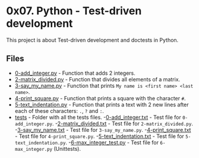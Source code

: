 # 0x07. Python - Test-driven development

This project is about Test-driven development and doctests in Python.

## Files

- [0-add_integer.py](0-add_integer.py) - Function that adds 2 integers.
- [2-matrix_divided.py](2-matrix_divided.py) - Function that divides all elements of a matrix.
- [3-say_my_name.py](3-say_my_name.py) - Function that prints `My name is <first name> <last name>`.
- [4-print_square.py](4-print_square.py) - Function that prints a square with the character `#`.
- [5-text_indentation.py](5-text_indentation.py) - Function that prints a text with 2 new lines after each of these characters: `.`, `?` and `:`.
- [tests](tests/) - Folder with all the tests files.
	-[0-add_integer.txt](tests/0-add_integer.txt) - Test file for `0-add_integer.py`.
	-[2-matrix_divided.txt](tests/2-matrix_divided.txt) - Test file for `2-matrix_divided.py`.
	-[3-say_my_name.txt](tests/3-say_my_name.txt) - Test file for `3-say_my_name.py`.
	-[4-print_square.txt](tests/4-print_square.txt) - Test file for `4-print_square.py`.
	-[5-text_indentation.txt](tests/5-text_indentation.txt) - Test file for `5-text_indentation.py`.
	-[6-max_integer_test.py](tests/6-max_integer_test.py) - Test file for `6-max_integer.py` (Unittests).

